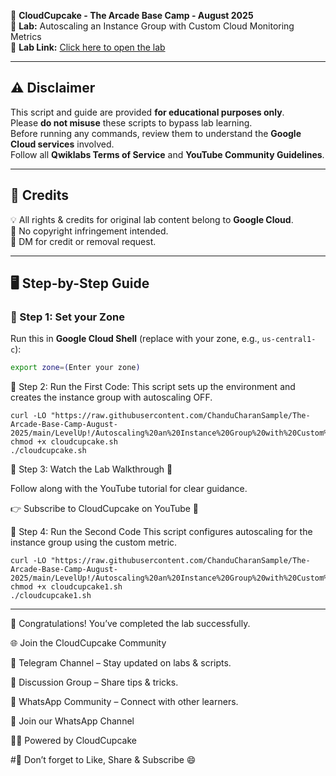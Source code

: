 🍩 **CloudCupcake - The Arcade Base Camp - August 2025**  
🚀 **Lab:** Autoscaling an Instance Group with Custom Cloud Monitoring Metrics  
🔗 **Lab Link:** [Click here to open the lab](https://www.cloudskillsboost.google/games/6393/labs/40262)  

---

## ⚠️ Disclaimer
This script and guide are provided **for educational purposes only**.  
Please **do not misuse** these scripts to bypass lab learning.  
Before running any commands, review them to understand the **Google Cloud services** involved.  
Follow all **Qwiklabs Terms of Service** and **YouTube Community Guidelines**.  

---

## 📜 Credits
💡 All rights & credits for original lab content belong to **Google Cloud**.  
📢 No copyright infringement intended.  
🙏 DM for credit or removal request.  

---

## 🖥️ Step-by-Step Guide

### 📌 Step 1: Set your Zone
Run this in **Google Cloud Shell** (replace with your zone, e.g., `us-central1-c`):

```bash
export zone=(Enter your zone)
```
📌 Step 2: Run the First Code:
This script sets up the environment and creates the instance group with autoscaling OFF.


```
curl -LO "https://raw.githubusercontent.com/ChanduCharanSample/The-Arcade-Base-Camp-August-2025/main/LevelUp!/Autoscaling%20an%20Instance%20Group%20with%20Custom%20Cloud%20Monitoring%20Metrics/cloudcupcake.sh"
chmod +x cloudcupcake.sh
./cloudcupcake.sh
```
📌 Step 3: Watch the Lab Walkthrough 🎥

Follow along with the YouTube tutorial for clear guidance.

👉 Subscribe to CloudCupcake on YouTube 💛

📌 Step 4: Run the Second Code
This script configures autoscaling for the instance group using the custom metric.


```
curl -LO "https://raw.githubusercontent.com/ChanduCharanSample/The-Arcade-Base-Camp-August-2025/main/LevelUp!/Autoscaling%20an%20Instance%20Group%20with%20Custom%20Cloud%20Monitoring%20Metrics/cloudcupcake1.sh"
chmod +x cloudcupcake1.sh
./cloudcupcake1.sh
```
---
🎉 Congratulations! You’ve completed the lab successfully.

🌐 Join the CloudCupcake Community

📢 Telegram Channel – Stay updated on labs & scripts.

💬 Discussion Group – Share tips & tricks.

🤝 WhatsApp Community – Connect with other learners.

🔗 Join our WhatsApp Channel

👨‍💻 Powered by CloudCupcake

#💛 Don’t forget to Like, Share & Subscribe 😄
